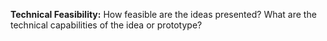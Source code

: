 **Technical Feasibility:** How feasible are the ideas presented? What are the technical capabilities of the idea or prototype?

